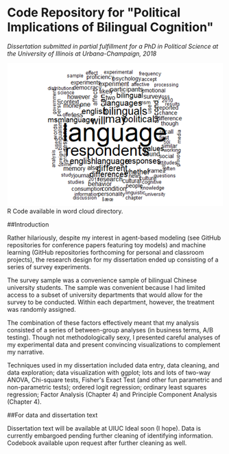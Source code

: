 # Code Repository for "Political Implications of Bilingual Cognition"
*Dissertation submitted in partial fulfillment for a PhD in Political Science at the University of Illinois at Urbana-Champaign, 2018*

![Word Cloud for my dissertation](https://github.com/ZhangWS/dissertation/blob/master/stemless.png)
R Code available in word cloud directory.

##Introduction

Rather hilariously, despite my interest in agent-based modeling (see GitHub repositories for conference papers featuring toy models) and machine learning (GitHub repositories forthcoming for personal and classroom projects), the research design for my dissertation ended up consisting of a series of survey experiments. 

The survey sample was a convenience sample of bilingual Chinese university students. The sample was convenient because I had limited access to a subset of university departments that would allow for the survey to be conducted.  Within each department, however, the treatment was randomly assigned.

The combination of these factors effectively meant that my analysis consisted of a series of between-group analyses (in business terms, A/B testing). Though not methodologically sexy, I presented careful analyses of my experimental data and present convincing visualizations to complement my narrative. 

Techniques used in my dissertation included data entry, data cleaning, and data exploration; data visualization with ggplot; lots and lots of two-way ANOVA, Chi-square tests, Fisher's Exact Test (and other fun parametric and non-parametric tests); ordered logit regression; ordinary least squares regression; Factor Analysis (Chapter 4) and Principle Component Analysis (Chapter 4).

##For data and dissertation text

Dissertation text will be available at UIUC Ideal soon (I hope).
Data is currently embargoed pending further cleaning of identifying information. Codebook available upon request after further cleaning as well.

